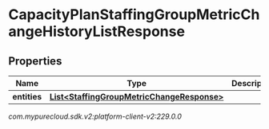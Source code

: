 # CapacityPlanStaffingGroupMetricChangeHistoryListResponse


## Properties

| Name | Type | Description | Notes |
| ------------ | ------------- | ------------- | ------------- |
| **entities** | [**List&lt;StaffingGroupMetricChangeResponse&gt;**](StaffingGroupMetricChangeResponse) |  |  [optional] |




_com.mypurecloud.sdk.v2:platform-client-v2:229.0.0_
